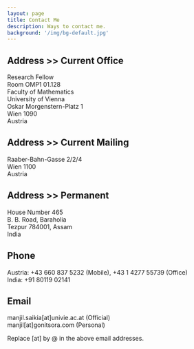 ```yaml
---
layout: page
title: Contact Me
description: Ways to contact me.
background: '/img/bg-default.jpg'
---
```

## Address >> Current Office

Research Fellow  
Room OMP1 01.128  
Faculty of Mathematics  
University of Vienna  
Oskar Morgenstern-Platz 1  
Wien 1090  
Austria

## Address >> Current Mailing

Raaber-Bahn-Gasse 2/2/4  
Wien 1100  
Austria

## Address >> Permanent

House Number 465  
B. B. Road, Baraholia  
Tezpur 784001, Assam  
India

## Phone

Austria: +43 660 837 5232 (Mobile), +43 1 4277 55739 (Office)  
India: +91 80119 02141

## Email

manjil.saikia[at]univie.ac.at (Official)  
manjil[at]gonitsora.com (Personal)

Replace [at] by @ in the above email addresses.
